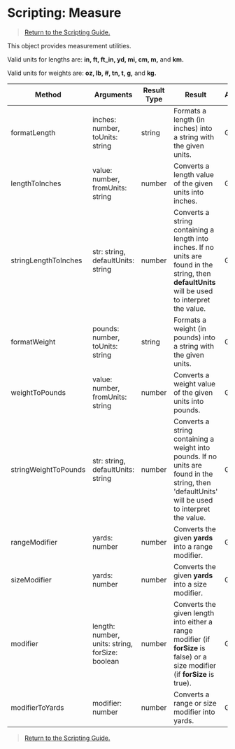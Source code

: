 # Scripting: Measure

> [Return to the Scripting Guide.](../Scripting%20Guide)

This object provides measurement utilities.

Valid units for lengths are: **in, ft, ft_in, yd, mi, cm, m,** and **km.**

Valid units for weights are: **oz, lb, \#, tn, t, g,** and **kg.**

| Method | Arguments | Result Type | Result | Availability
| --- | --- | --- | --- | ---
| formatLength | inches: number, toUnits: string | string | Formats a length (in inches) into a string with the given units. | GCS 5.36+
| lengthToInches | value: number, fromUnits: string | number | Converts a length value of the given units into inches. | GCS 5.36+
| stringLengthToInches | str: string, defaultUnits: string | number | Converts a string containing a length into inches. If no units are found in the string, then **defaultUnits** will be used to interpret the value. | GCS 5.36+
| formatWeight | pounds: number, toUnits: string | string | Formats a weight (in pounds) into a string with the given units. | GCS 5.36+
| weightToPounds | value: number, fromUnits: string | number | Converts a weight value of the given units into pounds. | GCS 5.36+
| stringWeightToPounds | str: string, defaultUnits: string | number | Converts a string containing a weight into pounds. If no units are found in the string, then 'defaultUnits' will be used to interpret the value. | GCS 5.36+
| rangeModifier | yards: number | number | Converts the given **yards** into a range modifier. | GCS 5.36+
| sizeModifier | yards: number | number | Converts the given **yards** into a size modifier. | GCS 5.36+
| modifier | length: number, units: string, forSize: boolean | number | Converts the given length into either a range modifier (if **forSize** is false) or a size modifier (if **forSize** is true). | GCS 5.36+
| modifierToYards | modifier: number | number | Converts a range or size modifier into yards. | GCS 5.36+

> [Return to the Scripting Guide.](../Scripting%20Guide)
